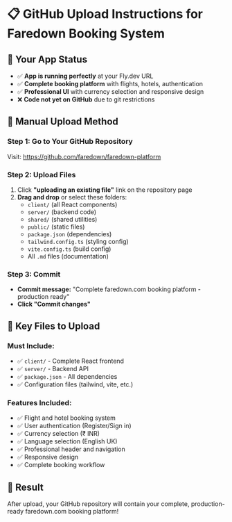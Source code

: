 # 📋 GitHub Upload Instructions for Faredown Booking System

## 🎯 Your App Status

- ✅ **App is running perfectly** at your Fly.dev URL
- ✅ **Complete booking platform** with flights, hotels, authentication
- ✅ **Professional UI** with currency selection and responsive design
- ❌ **Code not yet on GitHub** due to git restrictions

## 🚀 Manual Upload Method

### Step 1: Go to Your GitHub Repository

Visit: https://github.com/faredown/faredown-platform

### Step 2: Upload Files

1. Click **"uploading an existing file"** link on the repository page
2. **Drag and drop** or select these folders:
   - `client/` (all React components)
   - `server/` (backend code)
   - `shared/` (shared utilities)
   - `public/` (static files)
   - `package.json` (dependencies)
   - `tailwind.config.ts` (styling config)
   - `vite.config.ts` (build config)
   - All `.md` files (documentation)

### Step 3: Commit

- **Commit message:** "Complete faredown.com booking platform - production ready"
- **Click "Commit changes"**

## 📁 Key Files to Upload

### Must Include:

- ✅ `client/` - Complete React frontend
- ✅ `server/` - Backend API
- ✅ `package.json` - All dependencies
- ✅ Configuration files (tailwind, vite, etc.)

### Features Included:

- ✅ Flight and hotel booking system
- ✅ User authentication (Register/Sign in)
- ✅ Currency selection (₹ INR)
- ✅ Language selection (English UK)
- ✅ Professional header and navigation
- ✅ Responsive design
- ✅ Complete booking workflow

## 🎉 Result

After upload, your GitHub repository will contain your complete, production-ready faredown.com booking platform!
